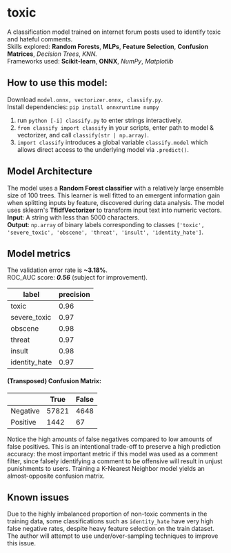 # toxic
A classification model trained on internet forum posts used to identify toxic and hateful comments. <br>
Skills explored: **Random Forests**, **MLPs**, **Feature Selection**, **Confusion Matrices**, _Decision Trees_, _KNN._ <br>
Frameworks used: **Scikit-learn**, **ONNX**, _NumPy_, _Matplotlib_ <br>

## How to use this model: <br>
Download ```model.onnx, vectorizer.onnx, classify.py```. <br>
Install dependencies: ```pip install onnxruntime numpy``` <br>
1. run ```python [-i] classify.py``` to enter strings interactively. <br>
2. ```from classify import classify``` in your scripts, enter path to model & vectorizer, and call ```classify(str | np.array)```. <br>
3. ```import classify``` introduces a global variable ```classify.model``` which allows direct access to the underlying model via ```.predict()```. <br>

## Model Architecture
The model uses a **Random Forest classifier** with a relatively large ensemble size of 100 trees. This learner is well fitted to an emergent information gain when splitting inputs by feature, discovered during data analysis. The model uses sklearn's **TfidfVectorizer** to transform input text into numeric vectors. <br>
**Input**: A string with less than 5000 characters. <br>
**Output**: ```np.array``` of binary labels corresponding to classes ```['toxic', 'severe_toxic', 'obscene', 'threat', 'insult', 'identity_hate']```. <br>

## Model metrics <br>
The validation error rate is **~3.18%**. <br>
ROC_AUC score: __*0.56*__ (subject for improvement). <br>

|  label  | precision |
| ------- | -------   |
| toxic | 0.96 |
| severe_toxic | 0.97 |
| obscene | 0.98   |
| threat | 0.97    |
| insult | 0.98    |
| identity_hate | 0.97   |

#### (Transposed) Confusion Matrix:
|          | True    | False   |
| -------- | ------- | ------- |
| Negative | 57821   | 4648    |
| Positive | 1442    | 67      |

Notice the high amounts of false negatives compared to low amounts of false positives. This is an intentional trade-off to preserve a high prediction accuracy: the most important metric if this model was used as a comment filter, since falsely identifying a comment to be offensive will result in unjust punishments to users. Training a K-Nearest Neighbor model yields an almost-opposite confusion matrix.<br>

## Known issues
Due to the highly imbalanced proportion of non-toxic comments in the training data, some classifications such as ```identity_hate``` have very high false negative rates, despite heavy feature selection on the train dataset. The author will attempt to use under/over-sampling techniques to improve this issue.
